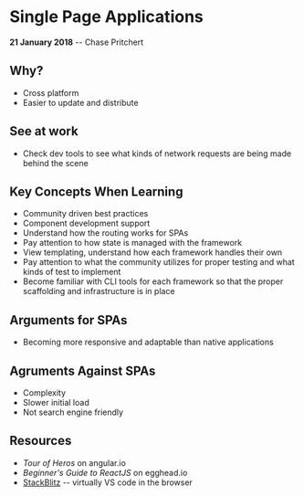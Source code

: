 # Single Page Applications
**21 January 2018** -- Chase Pritchert

## Why?
- Cross platform
- Easier to update and distribute

## See at work
- Check dev tools to see what kinds of network requests are being made behind the scene

## Key Concepts When Learning
- Community driven best practices
- Component development support
- Understand how the routing works for SPAs
- Pay attention to how state is managed with the framework
- View templating, understand how each framework handles their own
- Pay attention to what the community utilizes for proper testing and what kinds of test to implement
- Become familiar with CLI tools for each framework so that the proper scaffolding and infrastructure is in place

## Arguments for SPAs
- Becoming more responsive and adaptable than native applications

## Agruments Against SPAs
- Complexity
- Slower initial load
- Not search engine friendly

## Resources
- *Tour of Heros* on angular.io
- *Beginner's Guide to ReactJS* on egghead.io
- [StackBlitz](https://www.stackblitz.com) -- virtually VS code in the browser
